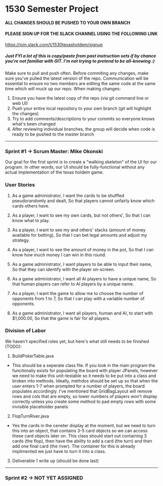 # 1530 Semester Project
#### ALL CHANGES SHOULD BE PUSHED TO YOUR OWN BRANCH
#### PLEASE SIGN UP FOR THE SLACK CHANNEL USING THE FOLLOWING LINK
https://join.slack.com/t/1530texasholdem/signup
##### Just FYI a lot of this is copy/paste from past instruction sets if by chance you're not familiar with GIT. I'm not trying to pretend to be all-knowing :)

Make sure to pull and push often. Before commiting any changes, make sure you've pulled the latest version of the repo. Communication will be essential to ensure no two members are editing the same code at the same time which will muck up our repo. When making changes:
1. Ensure you have the latest copy of the repo (via git command line or web UI)
2. Push your entire local repository to your own branch (git will highlight the changes)
3. Try to add comments/descriptions to your commits so everyone knows what's been changed
4. After reviewing individual branches, the group will decide when code is ready to be pushed to the master branch

___

### Sprint #1 -> Scrum Master: Mike Okonski

Our goal for the first sprint is to create a "walking skeleton" of the UI for our program. In other words, our UI should be fully-functional without any actual implementation of the texas holdem game.

### User Stories
1. As a game administrator,
I want the cards to be shuffled pseudorandomly and dealt,
So that players cannot unfairly know which cards others have.

1. As a player,
I want to see my own cards, but not others',
So that I can know what to play.

1. As a player,
I want to see my and others' stacks (amount of money available for betting),
So that I can bet legal amounts and adjust my strategy.

1. As a player,
I want to see the amount of money in the pot,
So that I can know how much money I can win in this round.

1. As a game administrator,
I want players to be able to input their name,
So that they can identify with the player on-screen.

1. As a game administrator,
I want all AI players to have a unique name,
So that human players can refer to AI players by a unique name.

1. As a player,
I want the game to allow me to choose the number of opponents from 1 to 7,
So that I can play with a variable number of opponents.

1. As a game administrator,
I want all players, human and AI, to start with $1,000.00,
So that the game is fair for all players.

### Division of Labor
We haven't specified roles yet, but here's what still needs to be finished (TODO):
1. BuildPokerTable.java
  - This should be a seperate class file. If you look in the main program the funcitonaliy exists for populating the board with player JPanels, however we need to make this unit-testable so it needs to be put into a class and broken into methods. Ideally, methdos should be set up so that when the user enters 1-7 when prompted for a number of players, the board populates accordingly. I've mentioned that GridBagLayout will remove rows and cols that are empty, so lower numbers of players won't display correctly unless you create some method to pad empty rows with some invisible placeholder panels.
2. FlopTurnRiver.java
  - Yes the cards in the ceneter display at the moment, but we need to turn this into an object, that contains 3-5 card objects so we can access these card objects later on. This class should start out containing 3 cards (the flop), then have the ability to add a card (the turn) and then add one final card (the river). The container for this is already implimented we just have to turn it into a class.
3. Deliverable 1 write up (should be done last)

___

### Sprint #2 -> NOT YET ASSIGNED
